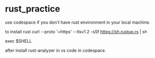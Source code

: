 # rust_practice


use codespace if you don't have rust environment in your local machine.

to install rust
curl --proto '=https' --tlsv1.2 -sSf https://sh.rustup.rs | sh

exec $SHELL

after install rust-analyzer in vs code in codespace.
